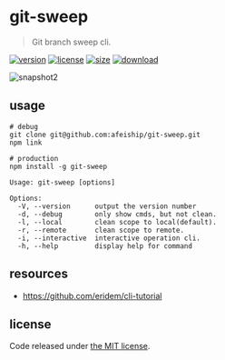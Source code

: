# git-sweep
> Git branch sweep cli.

[![version][version-image]][version-url]
[![license][license-image]][license-url]
[![size][size-image]][size-url]
[![download][download-image]][download-url]

![snapshot2](https://tva1.sinaimg.cn/large/0081Kckwgy1gk7i31h3zij30t208a17m.jpg)

## usage
```shell
# debug
git clone git@github.com:afeiship/git-sweep.git
npm link

# production
npm install -g git-sweep
```

~~~
Usage: git-sweep [options]

Options:
  -V, --version      output the version number
  -d, --debug        only show cmds, but not clean.
  -l, --local        clean scope to local(default).
  -r, --remote       clean scope to remote.
  -i, --interactive  interactive operation cli.
  -h, --help         display help for command
~~~

## resources
- https://github.com/eridem/cli-tutorial


## license
Code released under [the MIT license](https://github.com/afeiship/git-sweep/blob/master/LICENSE.txt).

[version-image]: https://img.shields.io/npm/v/@feizheng/git-sweep
[version-url]: https://npmjs.org/package/@feizheng/git-sweep

[license-image]: https://img.shields.io/npm/l/@feizheng/git-sweep
[license-url]: https://github.com/afeiship/git-sweep/blob/master/LICENSE.txt

[size-image]: https://img.shields.io/bundlephobia/minzip/@feizheng/git-sweep
[size-url]: https://github.com/afeiship/git-sweep/blob/master/dist/git-sweep.min.js

[download-image]: https://img.shields.io/npm/dm/@feizheng/git-sweep
[download-url]: https://www.npmjs.com/package/@feizheng/git-sweep

